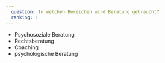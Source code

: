 ```yaml
---
  question: In welchen Bereichen wird Beratung gebraucht?
  ranking: 1
---
```


- Psychosoziale Beratung
- Rechtsberatung
- Coaching
- psychologische Beratung
